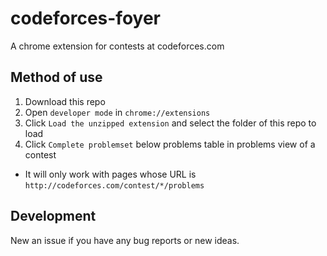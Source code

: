 # codeforces-foyer

A chrome extension for contests at codeforces.com

## Method of use

1. Download this repo
2. Open `developer mode` in `chrome://extensions`
3. Click `Load the unzipped extension` and select the folder of this repo to load
4. Click `Complete problemset` below problems table in problems view of a contest  
  - It will only work with pages whose URL is `http://codeforces.com/contest/*/problems`

## Development

New an issue if you have any bug reports or new ideas.
